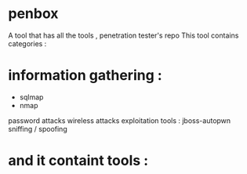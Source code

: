# penbox
A tool that has all the tools , penetration tester's repo 
This tool contains categories : 
# information gathering : 
- sqlmap 
- nmap 

password attacks
wireless attacks
exploitation tools : 
jboss-autopwn
sniffing / spoofing
# and it containt tools : 
